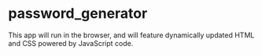 # password_generator
This app will run in the browser, and will feature dynamically updated HTML and CSS powered by JavaScript code.
